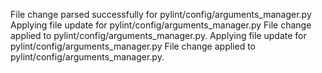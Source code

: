 File change parsed successfully for pylint/config/arguments_manager.py
Applying file update for pylint/config/arguments_manager.py
File change applied to pylint/config/arguments_manager.py.
Applying file update for pylint/config/arguments_manager.py
File change applied to pylint/config/arguments_manager.py.
